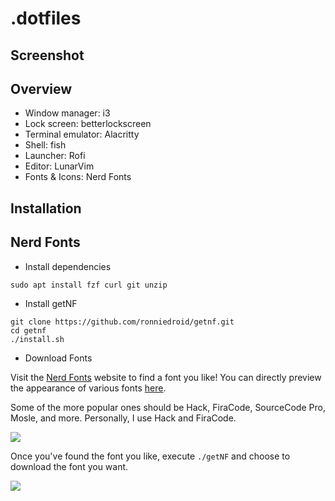 # .dotfiles

## Screenshot



## Overview

- Window manager: i3
- Lock screen: betterlockscreen
- Terminal emulator: Alacritty
- Shell: fish
- Launcher: Rofi
- Editor: LunarVim
- Fonts & Icons: Nerd Fonts

## Installation



## Nerd Fonts

- Install dependencies

```
sudo apt install fzf curl git unzip
```

- Install getNF

```
git clone https://github.com/ronniedroid/getnf.git
cd getnf
./install.sh
```

- Download Fonts

Visit the [Nerd Fonts](https://www.nerdfonts.com/) website to find a font you like! You can directly preview the appearance of various fonts [here](https://www.programmingfonts.org/).

Some of the more popular ones should be Hack, FiraCode, SourceCode Pro, Mosle, and more. Personally, I use Hack and FiraCode.

![](https://i.imgur.com/lXT6zpw.jpg)

Once you've found the font you like, execute `./getNF` and choose to download the font you want.

![](https://hackmd.io/_uploads/S1eJ-WZPJT.png)



